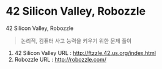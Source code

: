 # 42 Silicon Valley, Robozzle
42 Silicon Valley, Robozzle

> 논리적, 컴퓨터 사고 능력을 키우기 위한 문제 풀이

1. 42 Silicon Valley URL : http://ftzzle.42.us.org/index.html
2. Robozzle URL : http://robozzle.com/
